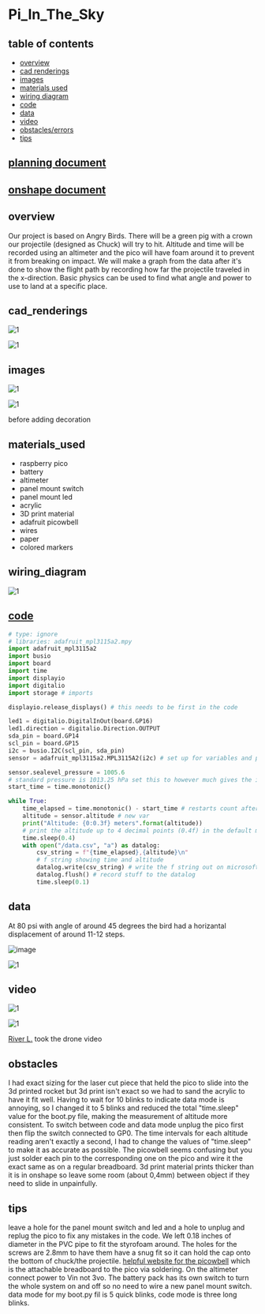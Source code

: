 # Pi_In_The_Sky

## table of contents

* [overview](#overview)
* [cad renderings](#cad_renderings)
* [images](#images)
* [materials used](#materials_used)
* [wiring diagram](#wiring_diagram)
* [code](#code)
* [data](#data)
* [video](#video)
* [obstacles/errors](#obstacles)
* [tips](#tips)

## [planning document](https://docs.google.com/document/d/1hiuoh_CVGpjotOG-Ltabho9DP55JUnkYqFjeEnz9gQs/edit?usp=sharing)

## [onshape document](https://cvilleschools.onshape.com/documents/b313d57e8a07c5155702993d/w/2811ce274d49858bedab9adb/e/824d5d8ea7da9445accad4a9?renderMode=0&uiState=659ee2e4b4bc340ccd11b5aa)

## overview

Our project is based on Angry Birds. There will be a green pig with a crown our projectile (designed as Chuck) will try to hit. Altitude and time will be recorded using an altimeter and the pico will have foam around it to prevent it from breaking on impact. We will make a graph from the data after it's done to show the flight path by recording how far the projectile traveled in the x-direction. Basic physics can be used to find what angle and power to use to land at a specific place.

## cad_renderings

![1](https://github.com/Cooper-Moreland/Pi_In_The_Sky/blob/main/Screenshot%202024-02-22%20131844.png?raw=true)

![1](https://github.com/Cooper-Moreland/Pi_In_The_Sky/blob/main/Screenshot%202024-02-22%20131906.png?raw=true)

## images

![1](https://github.com/Cooper-Moreland/Pi_In_The_Sky/blob/main/IMG_2603.jpg?raw=true)

![1](https://github.com/Cooper-Moreland/Pi_In_The_Sky/blob/main/IMG_2604.jpg?raw=true)

before adding decoration

## materials_used

* raspberry pico
* battery
* altimeter
* panel mount switch
* panel mount led
* acrylic
* 3D print material
* adafruit picowbell
* wires
* paper
* colored markers

## wiring_diagram

![1](https://github.com/Cooper-Moreland/Pi_In_The_Sky/blob/main/pisky_wiring.png?raw=true)

## [code](https://github.com/Cooper-Moreland/Pi_In_The_Sky/blob/main/pi%20in%20the%20sky/pi%20in%20the%20sky.py)

```python
# type: ignore
# libraries: adafruit_mpl3115a2.mpy
import adafruit_mpl3115a2
import busio
import board
import time
import displayio 
import digitalio
import storage # imports

displayio.release_displays() # this needs to be first in the code

led1 = digitalio.DigitalInOut(board.GP16)
led1.direction = digitalio.Direction.OUTPUT
sda_pin = board.GP14
scl_pin = board.GP15
i2c = busio.I2C(scl_pin, sda_pin) 
sensor = adafruit_mpl3115a2.MPL3115A2(i2c) # set up for variables and pin locations

sensor.sealevel_pressure = 1005.6
# standard pressure is 1013.25 hPa set this to however much gives the initial point 0 height
start_time = time.monotonic()

while True: 
    time_elapsed = time.monotonic() - start_time # restarts count after rerunning the code
    altitude = sensor.altitude # new var
    print("Altitude: {0:0.3f} meters".format(altitude)) 
    # print the altitude up to 4 decimal points (0.4f) in the default meters (format(altitude))
    time.sleep(0.4)
    with open("/data.csv", "a") as datalog:
        csv_string = f"{time_elapsed},{altitude}\n"
        # f string showing time and altitude
        datalog.write(csv_string) # write the f string out on microsoft excel sheet
        datalog.flush() # record stuff to the datalog
        time.sleep(0.1)

```

## data

At 80 psi with angle of around 45 degrees the bird had a horizantal displacement of around 11-12 steps.

![image](https://github.com/Cooper-Moreland/Pi_In_The_Sky/assets/71406906/fefe4328-a9b5-4556-852d-5f44a4295d63)


![1](https://github.com/Cooper-Moreland/Pi_In_The_Sky/blob/main/altitude%20(meters)%20vs.%20time%20(seconds).png?raw=true)

## video

![1](https://github.com/Cooper-Moreland/Pi_In_The_Sky/blob/main/IMG_26891-ezgif.com-optimize.gif?raw=true)

![1](https://github.com/Cooper-Moreland/Pi_In_The_Sky/blob/main/DJI_0638-ezgif.com-video-to-gif-converter.gif?raw=true)

[River L.]() took the drone video

## obstacles

I had exact sizing for the laser cut piece that held the pico to slide into the 3d printed rocket but 3d print isn't exact so we had to sand the acrylic to have it fit well. Having to wait for 10 blinks to indicate data mode is annoying, so I changed it to 5 blinks and reduced the total "time.sleep" value for the boot.py file, making the measurement of altitude more consistent. To switch between code and data mode unplug the pico first then flip the switch connected to GP0. The time intervals for each altitude reading aren't exactly a second, I had to change the values of "time.sleep" to make it as accurate as possible. The picowbell seems confusing  but you just solder each pin to the corresponding one on the pico and wire it the exact same as on a regular breadboard. 3d print material prints thicker than it is in onshape so leave some room (about 0,4mm) between object if they need to slide in unpainfully.


## tips

leave a hole for the panel mount switch and led and a hole to unplug and replug the pico to fix any mistakes in the code. We left 0.18 inches of diameter in the PVC pipe to fit the styrofoam around. The holes for the screws are 2.8mm to have them have a snug fit so it can hold the cap onto the bottom of chuck/the projectile. [helpful website for the picowbell](https://learn.adafruit.com/picowbell-proto?view=all) which is the attachable breadboard to the pico via soldering. On the altimeter connect power to Vin not 3vo. The battery pack has its own switch to turn the whole system on and off so no need to wire a new panel mount switch. data mode for my boot.py fil is 5 quick blinks, code mode is three long blinks.
